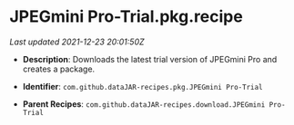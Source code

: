 # JPEGmini Pro-Trial.pkg.recipe

_Last updated 2021-12-23 20:01:50Z_

- **Description**: Downloads the latest trial version of JPEGmini Pro and creates a package.

- **Identifier**: `com.github.dataJAR-recipes.pkg.JPEGmini Pro-Trial`

- **Parent Recipes**: `com.github.dataJAR-recipes.download.JPEGmini Pro-Trial`
